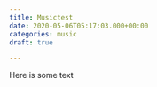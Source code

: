 ```yaml
---
title: Musictest
date: 2020-05-06T05:17:03.000+00:00
categories: music
draft: true

---
```

Here is some text